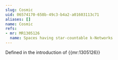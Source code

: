 ```yaml
---
slug: Cosmic
uid: 06574170-658b-49c3-b4a2-a01603113c71
aliases: []
name: Cosmic
refs:
- mr: MR1305126
  name: Spaces having star-countable k-Networks
---
```

Defined in the introduction of {{mr:1305126}}
